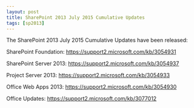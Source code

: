 ```yaml
---
layout: post
title: SharePoint 2013 July 2015 Cumulative Updates
tags: [sp2013]
---
```


The SharePoint 2013 July 2015 Cumulative Updates have been released:

SharePoint Foundation: <https://support2.microsoft.com/kb/3054931>

SharePoint Server 2013:  <https://support2.microsoft.com/kb/3054937>

Project Server 2013: <https://support2.microsoft.com/kb/3054933>

Office Web Apps 2013: <https://support2.microsoft.com/kb/3054930>

Office Updates: <https://support2.microsoft.com/kb/3077012>